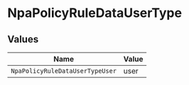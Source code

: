 # NpaPolicyRuleDataUserType


## Values

| Name                            | Value                           |
| ------------------------------- | ------------------------------- |
| `NpaPolicyRuleDataUserTypeUser` | user                            |